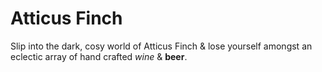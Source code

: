# Atticus Finch

Slip into the dark, cosy world of Atticus Finch & lose yourself amongst
an eclectic array of hand crafted *wine* & **beer**.